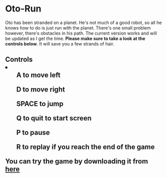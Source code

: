 # Oto-Run

<p> Oto has been stranded on a planet. He's not much of a good robot, so all he knows how to do is just run with the planet.
There's one small problem however, there's obstacles in his path. The current version works and will be updated as I get the time. <b>Please make sure to take a look at the controls below</b>. It will save you a few strands of hair. </p> 


<h2> Controls
<li>
  <ul> <b> A </b>to move left</ul>
  <ul> <b> D </b>to move right</ul>
  <ul> <b> SPACE </b>to jump</ul>
  <ul> <b> Q </b>to quit to start screen</ul>
  <ul> <b> P </b>to pause</ul>
  <ul> <b> R </b> to replay if you reach the end of the game</ul>
</li>
<p> <b>You can try the game by downloading it from <a href="https://www.dropbox.com/s/ohsg6moh2jzloi1/Oto-Run.zip?dl=0" target="_blank">here</a></b></p>
